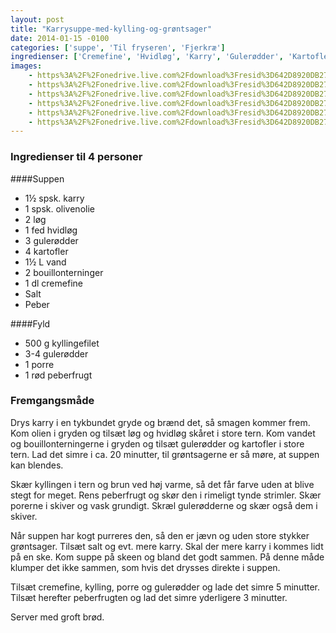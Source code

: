```yaml
---
layout: post
title: "Karrysuppe-med-kylling-og-grøntsager"
date: 2014-01-15 -0100
categories: ['suppe', 'Til fryseren', 'Fjerkræ']
ingredienser: ['Cremefine', 'Hvidløg', 'Karry', 'Gulerødder', 'Kartofler', 'Kylling', 'Porre', 'Peberfrugt', 'Løg']
images:
    - https%3A%2F%2Fonedrive.live.com%2Fdownload%3Fresid%3D642D8920DB2784EE!126132
    - https%3A%2F%2Fonedrive.live.com%2Fdownload%3Fresid%3D642D8920DB2784EE!126135
    - https%3A%2F%2Fonedrive.live.com%2Fdownload%3Fresid%3D642D8920DB2784EE!126134
    - https%3A%2F%2Fonedrive.live.com%2Fdownload%3Fresid%3D642D8920DB2784EE!126137
    - https%3A%2F%2Fonedrive.live.com%2Fdownload%3Fresid%3D642D8920DB2784EE!126133
    - https%3A%2F%2Fonedrive.live.com%2Fdownload%3Fresid%3D642D8920DB2784EE!126136
---
```

### Ingredienser til 4 personer
####Suppen
-  1½ spsk. karry
-  1 spsk. olivenolie
-  2 løg
-  1 fed hvidløg
-  3 gulerødder
-  4 kartofler
-  1½ L vand
-  2 bouillonterninger
-  1 dl cremefine
-  Salt
-  Peber

####Fyld
-  500 g kyllingefilet
-  3-4 gulerødder
-  1 porre
-  1 rød peberfrugt


### Fremgangsmåde
Drys karry i en tykbundet gryde og brænd det, så smagen kommer frem. Kom olien i gryden og tilsæt løg og hvidløg skåret i store tern. Kom vandet og bouillonterningerne i gryden og tilsæt gulerødder og kartofler i store tern. Lad det simre i ca. 20 minutter, til grøntsagerne er så møre, at suppen kan blendes.

Skær kyllingen i tern og brun ved høj varme, så det får farve uden at blive stegt for meget. Rens peberfrugt og skør den i rimeligt tynde strimler. Skær porerne i skiver og vask grundigt. Skræl gulerødderne og skær også dem i skiver.

Når suppen har kogt purreres den, så den er jævn og uden store stykker grøntsager. Tilsæt salt og evt. mere karry. Skal der mere karry i kommes lidt på en ske. Kom suppe på skeen og bland det godt sammen. På denne måde klumper det ikke sammen, som hvis det drysses direkte i suppen. 

Tilsæt cremefine, kylling, porre og gulerødder og lade det simre 5 minutter. Tilsæt herefter peberfrugten og lad det simre yderligere 3 minutter.

Server med groft brød.
